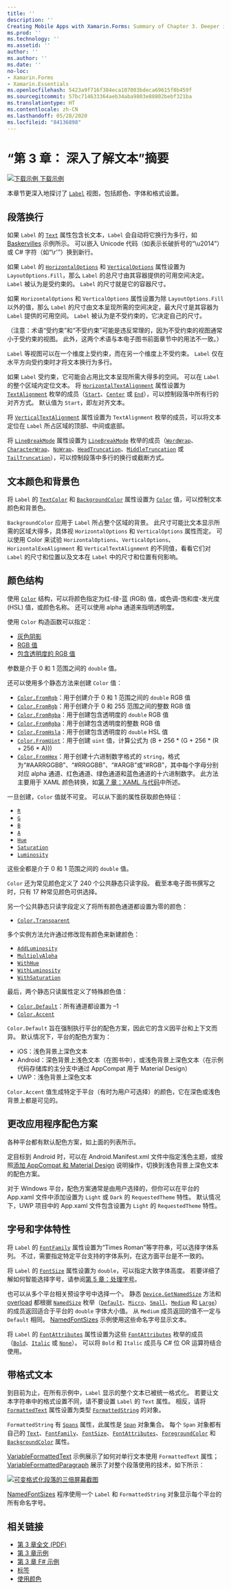 ```yaml
---
title: ''
description: ''
Creating Mobile Apps with Xamarin.Forms: Summary of Chapter 3. Deeper into text''
ms.prod: ''
ms.technology: ''
ms.assetid: ''
author: ''
ms.author: ''
ms.date: ''
no-loc:
- Xamarin.Forms
- Xamarin.Essentials
ms.openlocfilehash: 5423a9f716f384eca107003bdeca69615f8b459f
ms.sourcegitcommit: 57bc714633364aeb34aba9803e88802bebf321ba
ms.translationtype: HT
ms.contentlocale: zh-CN
ms.lasthandoff: 05/28/2020
ms.locfileid: "84136898"
---
```

# <a name="summary-of-chapter-3-deeper-into-text"></a>“第 3 章： 深入了解文本”摘要

[![下载示例](~/media/shared/download.png) 下载示例](https://github.com/xamarin/xamarin-forms-book-samples/tree/master/Chapter03)

本章节更深入地探讨了 [`Label`](xref:Xamarin.Forms.Label) 视图，包括颜色、字体和格式设置。

## <a name="wrapping-paragraphs"></a>段落换行

如果 `Label` 的 [`Text`](xref:Xamarin.Forms.Label.Text) 属性包含长文本，`Label` 会自动将它换行为多行，如 [Baskervilles](https://github.com/xamarin/xamarin-forms-book-samples/tree/master/Chapter03/Baskervilles) 示例所示。 可以嵌入 Unicode 代码（如表示长破折号的“\u2014”）或 C# 字符（如“\r'”）换到新行。

如果 `Label` 的 [`HorizontalOptions`](xref:Xamarin.Forms.View.HorizontalOptions) 和 [`VerticalOptions`](xref:Xamarin.Forms.View.VerticalOptions) 属性设置为 `LayoutOptions.Fill`，那么 `Label` 的总尺寸由其容器提供的可用空间决定。 `Label` 被认为是受约束的。 `Label` 的尺寸就是它的容器尺寸。

如果 `HorizontalOptions` 和 `VerticalOptions` 属性设置为除 `LayoutOptions.Fill` 以外的值，那么 `Label` 的尺寸由文本呈现所需的空间决定，最大尺寸是其容器为 `Label` 提供的可用空间。 `Label` 被认为是不受约束的，它决定自己的尺寸。

（注意：术语“受约束”和“不受约束”可能是违反常理的，因为不受约束的视图通常小于受约束的视图。 此外，这两个术语与本电子图书前面章节中的用法不一致。）

`Label` 等视图可以在一个维度上受约束，而在另一个维度上不受约束。 `Label` 仅在水平方向受约束时才将文本换行为多行。

如果 `Label` 受约束，它可能会占用比文本呈现所需大得多的空间。 可以在 `Label` 的整个区域内定位文本。 将 [`HorizontalTextAlignment`](xref:Xamarin.Forms.Label.HorizontalTextAlignment) 属性设置为 [`TextAlignment`](xref:Xamarin.Forms.TextAlignment) 枚举的成员（[`Start`](xref:Xamarin.Forms.TextAlignment.Start)、[`Center`](xref:Xamarin.Forms.TextAlignment.Center) 或 [`End`](xref:Xamarin.Forms.TextAlignment.Center)），可以控制段落中所有行的对齐方式。 默认值为 `Start`，即左对齐文本。

将 [`VerticalTextAlignment`](xref:Xamarin.Forms.Label.VerticalTextAlignment) 属性设置为 `TextAlignment` 枚举的成员，可以将文本定位在 `Label` 所占区域的顶部、中间或底部。

将 [`LineBreakMode`](xref:Xamarin.Forms.Label.LineBreakMode) 属性设置为 [`LineBreakMode`](xref:Xamarin.Forms.LineBreakMode) 枚举的成员（[`WordWrap`](xref:Xamarin.Forms.LineBreakMode.WordWrap)、[`CharacterWrap`](xref:Xamarin.Forms.LineBreakMode.CharacterWrap)、[`NoWrap`](xref:Xamarin.Forms.LineBreakMode.NoWrap)、[`HeadTruncation`](xref:Xamarin.Forms.LineBreakMode.HeadTruncation)、[`MiddleTruncation`](xref:Xamarin.Forms.LineBreakMode.MiddleTruncation) 或 [`TailTruncation`](xref:Xamarin.Forms.LineBreakMode.TailTruncation)），可以控制段落中多行的换行或截断方式。

## <a name="text-and-background-colors"></a>文本颜色和背景色

将 `Label` 的 [`TextColor`](xref:Xamarin.Forms.Label.TextColor) 和 [`BackgroundColor`](xref:Xamarin.Forms.VisualElement.BackgroundColor) 属性设置为 [`Color`](xref:Xamarin.Forms.Color) 值，可以控制文本颜色和背景色。

`BackgroundColor` 应用于 `Label` 所占整个区域的背景。 此尺寸可能比文本显示所需的区域大得多，具体视 `HorizontalOptions` 和 `VerticalOptions` 属性而定。 可以使用 Color 来试验 `HorizontalOptions`、`VerticalOptions`、`HorizontalExeAlignment` 和 `VerticalTextAlignment` 的不同值，看看它们对 `Label` 的尺寸和位置以及文本在 `Label` 中的尺寸和位置有何影响。

## <a name="the-color-structure"></a>颜色结构

使用 [`Color`](xref:Xamarin.Forms.Color) 结构，可以将颜色指定为红-绿-蓝 (RGB) 值，或色调-饱和度-发光度 (HSL) 值，或颜色名称。 还可以使用 alpha 通道来指明透明度。

使用 `Color` 构造函数可以指定：

- [灰色阴影](xref:Xamarin.Forms.Color.%23ctor(System.Double))
- [RGB 值](xref:Xamarin.Forms.Color.%23ctor(System.Double,System.Double,System.Double))
- [包含透明度的 RGB 值](xref:Xamarin.Forms.Color.%23ctor(System.Double,System.Double,System.Double,System.Double))

参数是介于 0 和 1 范围之间的 `double` 值。

还可以使用多个静态方法来创建 `Color` 值：

- [`Color.FromRgb`](xref:Xamarin.Forms.Color.FromRgb(System.Double,System.Double,System.Double))：用于创建介于 0 和 1 范围之间的 `double` RGB 值
- [`Color.FromRgb`](xref:Xamarin.Forms.Color.FromRgb(System.Int32,System.Int32,System.Int32))：用于创建介于 0 和 255 范围之间的整数 RGB 值
- [`Color.FromRgba`](xref:Xamarin.Forms.Color.FromRgba(System.Double,System.Double,System.Double,System.Double))：用于创建包含透明度的 `double` RGB 值
- [`Color.FromRgba`](xref:Xamarin.Forms.Color.FromRgba(System.Int32,System.Int32,System.Int32,System.Int32))：用于创建包含透明度的整数 RGB 值
- [`Color.FromHsla`](xref:Xamarin.Forms.Color.FromHsla(System.Double,System.Double,System.Double,System.Double))：用于创建包含透明度的 `double` HSL 值
- [`Color.FromUint`](xref:Xamarin.Forms.Color.FromUint(System.UInt32))：用于创建 `uint` 值，计算公式为 (B + 256 \* (G + 256 \* (R + 256 \* A)))
- [`Color.FromHex`](xref:Xamarin.Forms.Color.FromHex(System.String))：用于创建十六进制数字格式的 `string`，格式为“#AARRGGBB”、“#RRGGBB”、“#ARGB”或“#RGB”，其中每个字母分别对应 alpha 通道、红色通道、绿色通道和蓝色通道的十六进制数字。 此方法主要用于 XAML 颜色转换，如[第 7 章：XAML 与代码](~/xamarin-forms/creating-mobile-apps-xamarin-forms/summaries/chapter07.md)中所述。

一旦创建，`Color` 值就不可变。 可以从下面的属性获取颜色特征：

- [`R`](xref:Xamarin.Forms.Color.R)
- [`G`](xref:Xamarin.Forms.Color.G)
- [`B`](xref:Xamarin.Forms.Color.B)
- [`A`](xref:Xamarin.Forms.Color.A)
- [`Hue`](xref:Xamarin.Forms.Color.Hue)
- [`Saturation`](xref:Xamarin.Forms.Color.Saturation)
- [`Luminosity`](xref:Xamarin.Forms.Color.Luminosity)

这些全都是介于 0 和 1 范围之间的 `double` 值。

`Color` 还为常见颜色定义了 240 个公共静态只读字段。 截至本电子图书撰写之时，只有 17 种常见颜色可供选择。

另一个公共静态只读字段定义了将所有颜色通道都设置为零的颜色：

- [`Color.Transparent`](xref:Xamarin.Forms.Color.Transparent)

多个实例方法允许通过修改现有颜色来新建颜色：

- [`AddLuminosity`](xref:Xamarin.Forms.Color.AddLuminosity(System.Double))
- [`MultiplyAlpha`](xref:Xamarin.Forms.Color.MultiplyAlpha(System.Double))
- [`WithHue`](xref:Xamarin.Forms.Color.WithHue(System.Double))
- [`WithLuminosity`](xref:Xamarin.Forms.Color.WithLuminosity(System.Double))
- [`WithSaturation`](xref:Xamarin.Forms.Color.WithSaturation(System.Double))

最后，两个静态只读属性定义了特殊颜色值：

- [`Color.Default`](xref:Xamarin.Forms.Color.Default)：所有通道都设置为 &ndash;1
- [`Color.Accent`](xref:Xamarin.Forms.Color.Accent)

`Color.Default` 旨在强制执行平台的配色方案，因此它的含义因平台和上下文而异。 默认情况下，平台的配色方案为：

- iOS：浅色背景上深色文本
- Android：深色背景上浅色文本（在图书中），或浅色背景上深色文本（在示例代码存储库的主分支中通过 AppCompat 用于 Material Design）
- UWP：浅色背景上深色文本

`Color.Accent` 值生成特定于平台（有时为用户可选择）的颜色，它在深色或浅色背景上都是可见的。

## <a name="changing-the-application-color-scheme"></a>更改应用程序配色方案

各种平台都有默认配色方案，如上面的列表所示。

定目标到 Android 时，可以在 Android.Manifest.xml 文件中指定浅色主题，或按照[添加 AppCompat 和 Material Design](~/xamarin-forms/platform/android/appcompat-material-design.md) 说明操作，切换到浅色背景上深色文本的配色方案。

对于 Windows 平台，配色方案通常是由用户选择的，但你可以在平台的 App.xaml 文件中添加设置为 `Light` 或 `Dark` 的 `RequestedTheme` 特性。 默认情况下，UWP 项目中的 App.xaml 文件包含设置为 `Light` 的 `RequestedTheme` 特性。

## <a name="font-sizes-and-attributes"></a>字号和字体特性

将 `Label` 的 [`FontFamily`](xref:Xamarin.Forms.Label.FontFamily) 属性设置为“Times Roman”等字符串，可以选择字体系列。 不过，需要指定特定平台支持的字体系列，在这方面平台是不一致的。

将 `Label` 的 [`FontSize`](xref:Xamarin.Forms.Label.FontSize) 属性设置为 `double`，可以指定大致字体高度。 若要详细了解如何智能选择字号，请参阅[第 5 章：处理字号](chapter05.md)。

也可以从多个平台相关预设字号中选择一个。 静态 [`Device.GetNamedSize`](xref:Xamarin.Forms.Device.GetNamedSize(Xamarin.Forms.NamedSize,System.Type)) 方法和 [overload](xref:Xamarin.Forms.Device.GetNamedSize(Xamarin.Forms.NamedSize,Xamarin.Forms.Element)) 都根据 [`NamedSize`](xref:Xamarin.Forms.NamedSize) 枚举（[`Default`](xref:Xamarin.Forms.NamedSize.Default)、[`Micro`](xref:Xamarin.Forms.NamedSize.Micro)、[`Small`](xref:Xamarin.Forms.NamedSize.Small)、[`Medium`](xref:Xamarin.Forms.NamedSize.Medium) 和 [`Large`](xref:Xamarin.Forms.NamedSize.Large)）的成员返回适合于平台的 `double` 字体大小值。 从 `Medium` 成员返回的值不一定与 `Default` 相同。 [NamedFontSizes](https://github.com/xamarin/xamarin-forms-book-samples/tree/master/Chapter03/NamedFontSizes) 示例使用这些命名字号显示文本。

将 `Label` 的 [`FontAttributes`](xref:Xamarin.Forms.Label.FontAttributes) 属性设置为这些 [`FontAttributes`](xref:Xamarin.Forms.FontAttributes) 枚举的成员（[`Bold`](xref:Xamarin.Forms.FontAttributes.Bold)、[`Italic`](xref:Xamarin.Forms.FontAttributes.Italic) 或 [`None`](xref:Xamarin.Forms.FontAttributes.None)）。 可以将 `Bold` 和 `Italic` 成员与 C# 位 OR 运算符结合使用。

## <a name="formatted-text"></a>带格式文本

到目前为止，在所有示例中，`Label` 显示的整个文本已被统一格式化。 若要让文本字符串中的格式设置不同，请不要设置 `Label` 的 `Text` 属性。 相反，请将 [`FormattedText`](xref:Xamarin.Forms.Label.FormattedText) 属性设置为类型 [`FormattedString`](xref:Xamarin.Forms.FormattedString) 的对象。

`FormattedString` 有 [`Spans`](xref:Xamarin.Forms.FormattedString.Spans) 属性，此属性是 [`Span`](xref:Xamarin.Forms.Span) 对象集合。 每个 `Span` 对象都有自己的 [`Text`](xref:Xamarin.Forms.Span.Text)、[`FontFamily`](xref:Xamarin.Forms.Span.FontFamily)、[`FontSize`](xref:Xamarin.Forms.Span.FontSize)、[`FontAttributes`](xref:Xamarin.Forms.Span.FontAttributes)、[`ForegroundColor`](xref:Xamarin.Forms.Span.ForegroundColor) 和 [`BackgroundColor`](xref:Xamarin.Forms.Span.BackgroundColor) 属性。

[VariableFormattedText](https://github.com/xamarin/xamarin-forms-book-samples/tree/master/Chapter03/VarFormText) 示例展示了如何对单行文本使用 `FormattedText` 属性；[VariableFormattedParagraph](https://github.com/xamarin/xamarin-forms-book-samples/tree/master/Chapter03/VarFormPara) 展示了对整个段落使用的技术，如下所示：

[![可变格式化段落的三倍屏幕截图](images/ch03fg06-small.png "可变格式化标签文本")](images/ch03fg06-large.png#lightbox "可变格式化标签文本")

[NamedFontSizes](https://github.com/xamarin/xamarin-forms-book-samples/tree/master/Chapter03/NamedFontSizes) 程序使用一个 `Label` 和 `FormattedString` 对象显示每个平台的所有命名字号。

## <a name="related-links"></a>相关链接

- [第 3 章全文 (PDF)](https://download.xamarin.com/developer/xamarin-forms-book/XamarinFormsBook-Ch03-Apr2016.pdf)
- [第 3 章示例](https://github.com/xamarin/xamarin-forms-book-samples/tree/master/Chapter03)
- [第 3 章 F# 示例](https://github.com/xamarin/xamarin-forms-book-samples/tree/master/Chapter03/FS)
- [标签](~/xamarin-forms/user-interface/text/label.md)
- [使用颜色](~/xamarin-forms/user-interface/colors.md)
